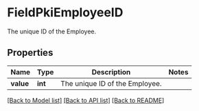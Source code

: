 # FieldPkiEmployeeID

The unique ID of the Employee.

## Properties
Name | Type | Description | Notes
------------ | ------------- | ------------- | -------------
**value** | **int** | The unique ID of the Employee. | 

[[Back to Model list]](../README.md#documentation-for-models) [[Back to API list]](../README.md#documentation-for-api-endpoints) [[Back to README]](../README.md)


